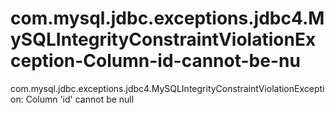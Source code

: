 # com.mysql.jdbc.exceptions.jdbc4.MySQLIntegrityConstraintViolationException-Column-id-cannot-be-nu
com.mysql.jdbc.exceptions.jdbc4.MySQLIntegrityConstraintViolationException: Column 'id' cannot be null
